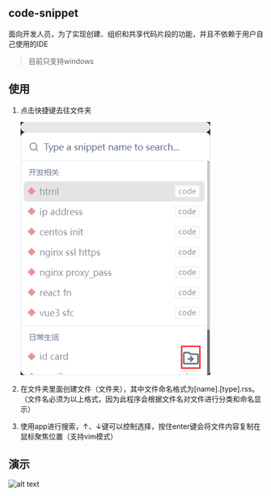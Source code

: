 ## code-snippet
面向开发人员，为了实现创建、组织和共享代码片段的功能，并且不依赖于用户自己使用的IDE
>目前只支持windows
## 使用
1. 点击快捷键去往文件夹

    ![alt text](image.png)  
2. 在文件夹里面创建文件（文件夹），其中文件命名格式为[name].[type].rss。（文件名必须为以上格式，因为此程序会根据文件名对文件进行分类和命名显示）  
3. 使用app进行搜索，↑、↓键可以控制选择，按住enter键会将文件内容复制在鼠标聚焦位置（支持vim模式）

## 演示
![alt text](demo.gif)